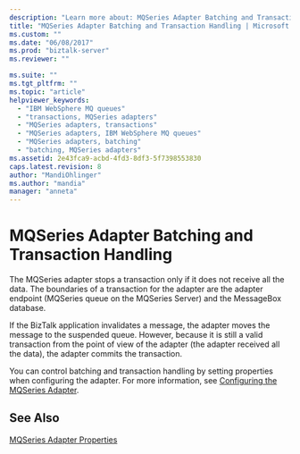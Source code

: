 ```yaml
---
description: "Learn more about: MQSeries Adapter Batching and Transaction Handling"
title: "MQSeries Adapter Batching and Transaction Handling | Microsoft Docs"
ms.custom: ""
ms.date: "06/08/2017"
ms.prod: "biztalk-server"
ms.reviewer: ""

ms.suite: ""
ms.tgt_pltfrm: ""
ms.topic: "article"
helpviewer_keywords: 
  - "IBM WebSphere MQ queues"
  - "transactions, MQSeries adapters"
  - "MQSeries adapters, transactions"
  - "MQSeries adapters, IBM WebSphere MQ queues"
  - "MQSeries adapters, batching"
  - "batching, MQSeries adapters"
ms.assetid: 2e43fca9-acbd-4fd3-8df3-5f7398553830
caps.latest.revision: 8
author: "MandiOhlinger"
ms.author: "mandia"
manager: "anneta"
---
```

# MQSeries Adapter Batching and Transaction Handling
The MQSeries adapter stops a transaction only if it does not receive all the data. The boundaries of a transaction for the adapter are the adapter endpoint (MQSeries queue on the MQSeries Server) and the MessageBox database.  
  
 If the BizTalk application invalidates a message, the adapter moves the message to the suspended queue. However, because it is still a valid transaction from the point of view of the adapter (the adapter received all the data), the adapter commits the transaction.  
  
 You can control batching and transaction handling by setting properties when configuring the adapter. For more information, see [Configuring the MQSeries Adapter](../core/configuring-the-mqseries-adapter.md).  
  
## See Also  
 [MQSeries Adapter Properties](../core/mqseries-adapter-properties.md)
